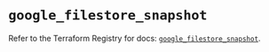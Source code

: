 # `google_filestore_snapshot`

Refer to the Terraform Registry for docs: [`google_filestore_snapshot`](https://registry.terraform.io/providers/hashicorp/google-beta/5.11.0/docs/resources/google_filestore_snapshot).
